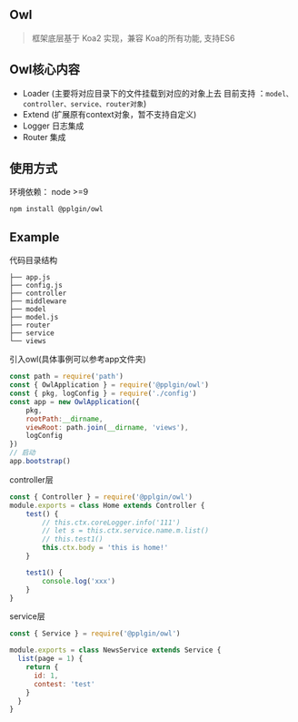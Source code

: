 ## Owl

>框架底层基于 Koa2 实现，兼容 Koa的所有功能, 支持ES6

## Owl核心内容

- Loader (主要将对应目录下的文件挂载到对应的对象上去 目前支持 ：`model、controller、service、router对象`)
- Extend (扩展原有context对象，暂不支持自定义)
- Logger 日志集成
- Router 集成

## 使用方式

环境依赖： node >=9

```
npm install @pplgin/owl
```


## Example

代码目录结构

```
├── app.js
├── config.js
├── controller
├── middleware
├── model
├── model.js
├── router
├── service
└── views
```


引入owl(具体事例可以参考app文件夹)

```javascript
const path = require('path')
const { OwlApplication } = require('@pplgin/owl')
const { pkg, logConfig } = require('./config')
const app = new OwlApplication({
	pkg,
	rootPath:__dirname,
    viewRoot: path.join(__dirname, 'views'),
    logConfig
})
// 启动
app.bootstrap()
```

controller层

```javascript
const { Controller } = require('@pplgin/owl')
module.exports = class Home extends Controller {
	test() {
		// this.ctx.coreLogger.info('111')
		// let s = this.ctx.service.name.m.list()
		// this.test1()
		this.ctx.body = 'this is home!'
	}

	test1() {
		console.log('xxx')
	}
}
```

service层

```javascript
const { Service } = require('@pplgin/owl')

module.exports = class NewsService extends Service {
  list(page = 1) {
    return {
      id: 1,
      contest: 'test'
    }
  }
}
```
